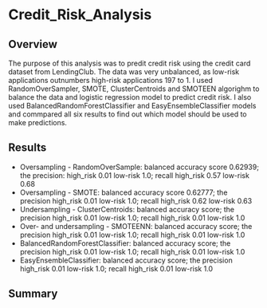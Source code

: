 # Credit_Risk_Analysis

## Overview

The purpose of this analysis was to predit credit risk using the credit card dataset from LendingClub. The data was very unbalanced, as low-risk applications outnumbers high-risk applications 197 to 1. I used RandomOverSampler, SMOTE, ClusterCentroids and SMOTEEN algorighm to balance the data and logistic regression model to predict credit risk. I also used BalancedRandomForestClassifier and EasyEnsembleClassifier models and commpared all six results to find out which model should be used to make predictions. 

## Results

* Oversampling - RandomOverSample: balanced accuracy score 0.62939; the precision: high_risk 0.01 low-risk 1.0;  recall high_risk 0.57 low-risk 0.68
* Oversampling - SMOTE: balanced accuracy score 0.62777; the precision high_risk 0.01 low-risk 1.0;  recall high_risk 0.62 low-risk 0.63
* Undersampling - ClusterCentroids: balanced accuracy score; the precision high_risk 0.01 low-risk 1.0;  recall high_risk 0.01 low-risk 1.0
* Over- and undersampling - SMOTEENN: balanced accuracy score; the precision high_risk 0.01 low-risk 1.0;  recall high_risk 0.01 low-risk 1.0
* BalancedRandomForestClassifier: balanced accuracy score; the precision high_risk 0.01 low-risk 1.0;  recall high_risk 0.01 low-risk 1.0
* EasyEnsembleClassifier: balanced accuracy score; the precision high_risk 0.01 low-risk 1.0;  recall high_risk 0.01 low-risk 1.0

## Summary
